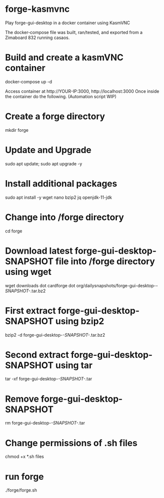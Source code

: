 # forge-kasmvnc
Play forge-gui-desktop in a docker container using KasmVNC

The docker-compose file was built, ran/tested, and exported from a Zimaboard 832 running casaos.

# Build and create a kasmVNC container
docker-compose up -d

Access container at http://YOUR-IP:3000, http://localhost:3000
Once inside the container do the following. (Automation script WIP)

# Create a forge directory
mkdir forge

# Update and Upgrade
sudo apt update; sudo apt upgrade -y

# Install additional packages
sudo apt install -y wget nano bzip2 jq openjdk-11-jdk 

# Change into /forge directory
cd forge

# Download latest forge-gui-desktop-SNAPSHOT file into /forge directory using wget
wget downloads dot cardforge dot org/dailysnapshots/forge-gui-desktop-*-SNAPSHOT-*.tar.bz2

# First extract forge-gui-desktop-SNAPSHOT using bzip2
bzip2 -d forge-gui-desktop-*-SNAPSHOT-*.tar.bz2

# Second extract forge-gui-desktop-SNAPSHOT using tar
tar -xf forge-gui-desktop-*-SNAPSHOT-*.tar

# Remove forge-gui-desktop-SNAPSHOT
rm forge-gui-desktop-*-SNAPSHOT-*.tar

# Change permissions of .sh files
chmod +x *.sh files

# run forge
./forge/forge.sh
